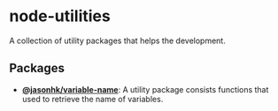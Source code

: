 node-utilities
==============

A collection of utility packages that helps the development.

## Packages

* [__@jasonhk/variable-name__][@jasonhk/variable-name:readme]: A utility package consists functions that used to retrieve the name of variables.

[@jasonhk/variable-name:readme]: packages/variable-name/README.md
